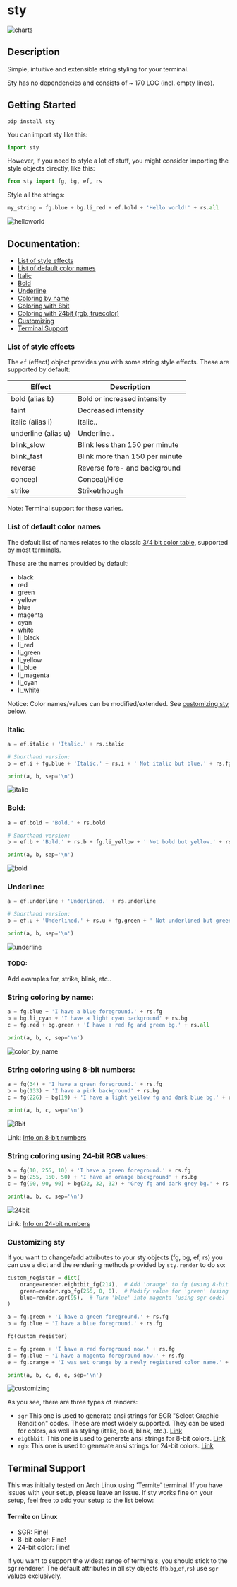
# sty

<img src="assets/charts.png" alt="charts" />  

## Description

Simple, intuitive and extensible string styling for your terminal.

Sty has no dependencies and consists of ~ 170 LOC (incl. empty lines).


## Getting Started

```
pip install sty
```

You can import sty like this:
 
```python
import sty
```

However, if you need to style a lot of stuff, you might consider importing the 
style objects directly, like this:

```python
from sty import fg, bg, ef, rs
```

Style all the strings:

```python
my_string = fg.blue + bg.li_red + ef.bold + 'Hello world!' + rs.all
```
 
<img src="assets/helloworld.png" alt="helloworld" />  
    
## Documentation:

* [List of style effects](#list-of-style-effects)
* [List of default color names](#list-of-default-color-names)
* [Italic](#italic)
* [Bold](#bold)
* [Underline](#underline)
* [Coloring by name](#string-coloring-by-name)
* [Coloring with 8bit](#string-coloring-using-8-bit-numbers)
* [Coloring with 24bit (rgb, truecolor)](#string-coloring-using-24-bit-rgb-values)
* [Customizing](#customizing-sty)
* [Terminal Support](#terminal-support)

### List of style effects

The `ef` (effect) object provides you with some string style effects.
These are supported by default:

| Effect               | Description |
| -------------------- | ------------- |
| bold (alias b)       | Bold or increased intensity  |
| faint                | Decreased intensity  |
| italic (alias i)     | Italic.. |
| underline (alias u)  | Underline..|
| blink_slow           | Blink less than 150 per minute |
| blink_fast           | Blink more than 150 per minute |
| reverse              | Reverse fore- and background |
| conceal              | Conceal/Hide |
| strike               | Striketrhough | 

Note: Terminal support for these varies.

### List of default color names

The default list of names relates to the classic [3/4 bit color table](https://en.wikipedia.org/wiki/ANSI_escape_code#3/4_bit), supported by most terminals. 

These are the names provided by default:

* black
* red
* green
* yellow
* blue
* magenta
* cyan
* white
* li_black
* li_red
* li_green
* li_yellow
* li_blue
* li_magenta
* li_cyan
* li_white

Notice: Color names/values can be modified/extended. See [customizing sty](#customizing-sty) below.


### Italic

```python
a = ef.italic + 'Italic.' + rs.italic

# Shorthand version:
b = ef.i + fg.blue + 'Italic.' + rs.i + ' Not italic but blue.' + rs.fg

print(a, b, sep='\n')
```

<img src="assets/italic.png" alt="italic" />  

### Bold:

```python
a = ef.bold + 'Bold.' + rs.bold

# Shorthand version:
b = ef.b + 'Bold.' + rs.b + fg.li_yellow + ' Not bold but yellow.' + rs.fg

print(a, b, sep='\n')
```

<img src="assets/bold.png" alt="bold" />  

### Underline:

```python
a = ef.underline + 'Underlined.' + rs.underline

# Shorthand version:
b = ef.u + 'Underlined.' + rs.u + fg.green + ' Not underlined but green.' + rs.fg

print(a, b, sep='\n')
```

<img src="assets/underline.png" alt="underline" />  

#### TODO:

Add examples for, strike, blink, etc..


### String coloring by name:

```python
a = fg.blue + 'I have a blue foreground.' + rs.fg
b = bg.li_cyan + 'I have a light cyan background' + rs.bg
c = fg.red + bg.green + 'I have a red fg and green bg.' + rs.all

print(a, b, c, sep='\n')
```

<img src="assets/color_by_name.png" alt="color_by_name" />  



### String coloring using 8-bit numbers:

```python
a = fg(34) + 'I have a green foreground.' + rs.fg
b = bg(133) + 'I have a pink background' + rs.bg
c = fg(226) + bg(19) + 'I have a light yellow fg and dark blue bg.' + rs.all

print(a, b, c, sep='\n')
```

<img src="assets/8bit.png" alt="8bit" />  
    
Link: [Info on 8-bit numbers][1]


### String coloring using 24-bit RGB values:

```python
a = fg(10, 255, 10) + 'I have a green foreground.' + rs.fg
b = bg(255, 150, 50) + 'I have an orange background' + rs.bg
c = fg(90, 90, 90) + bg(32, 32, 32) + 'Grey fg and dark grey bg.' + rs.all

print(a, b, c, sep='\n')
```

<img src="assets/24bit.png" alt="24bit" />  

Link: [Info on 24-bit numbers][2]


### Customizing sty

If you want to change/add attributes to your sty objects (fg, bg, ef, rs) you can use a dict and the rendering methods provided by `sty.render` to do so:

```python
custom_register = dict(
    orange=render.eightbit_fg(214),  # Add 'orange' to fg (using 8-bit code)
    green=render.rgb_fg(255, 0, 0),  # Modify value for 'green' (using rgb code)
    blue=render.sgr(95),  # Turn 'blue' into magenta (using sgr code)
)

a = fg.green + 'I have a green foreground.' + rs.fg
b = fg.blue + 'I have a blue foreground.' + rs.fg

fg(custom_register)

c = fg.green + 'I have a red foreground now.' + rs.fg
d = fg.blue + 'I have a magenta foreground now.' + rs.fg
e = fg.orange + 'I was set orange by a newly registered color name.' + rs.fg

print(a, b, c, d, e, sep='\n')
```

<img src="assets/customizing.png" alt="customizing" />  

As you see, there are three types of renders:

* `sgr` This one is used to generate ansi strings for SGR "Select Graphic Rendition" codes. These are most widely supported. They can be used for colors, as well as styling (italic, bold, blink, etc.). [Link][0]
* `eigthbit`: This one is used to generate ansi strings for 8-bit colors. [Link][1]
* `rgb`: This one is used to generate ansi strings for 24-bit colors. [Link][2]

## Terminal Support

This was initially tested on Arch Linux using 'Termite' terminal. If you have issues with your setup, please leave an issue. If sty works fine on your setup, feel free to add your setup to the list below:

#### Termite on Linux

* SGR: Fine!
* 8-bit color: Fine!
* 24-bit color: Fine!

If you want to support the widest range of terminals, you should stick to the sgr renderer. The default attributes in all sty objects (`fb`,`bg`,`ef`,`rs`) use `sgr` values exclusively.




[0]: https://en.wikipedia.org/wiki/ANSI_escape_code#SGR_(Select_Graphic_Rendition)_parameters
[1]: https://en.wikipedia.org/wiki/ANSI_escape_code#8-bit
[2]: https://en.wikipedia.org/wiki/ANSI_escape_code#24-bit
